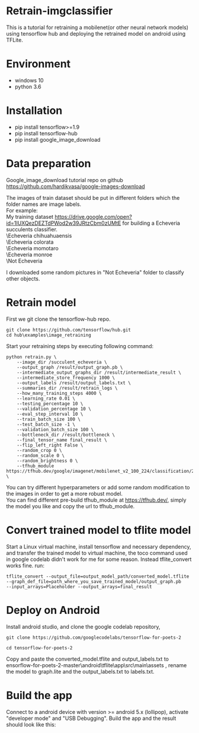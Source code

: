 # Retrain-imgclassifier
This is a tutorial for retraining a mobilenet(or other neural network models) using tensorflow hub and deploying the retrained model on android using TFLite.

# Environment
- windows 10
- python 3.6

# Installation
- pip install tensorflow>=1.9
- pip install tensorflow-hub
- pip install google_image_download

# Data preparation
Google_image_download tutorial repo on github <https://github.com/hardikvasa/google-images-download>

The images of train dataset should be put in different folders which the folder names are image labels. \
For example: \
My training dataset <https://drive.google.com/open?id=1IUXQezDEZTdPWod2w39JRtzCbm0zUMtE> for building a Echeveria succulents
classifier. \
\Echeveria chihuahuaensis \
\Echeveria colorata \
\Echeveria momotaro \
\Echeveria monroe \
\Not Echeveria

I downloaded some random pictures in "Not Echeveria" folder to classify other objects.

# Retrain model
First we git clone the tensorflow-hub repo.
```
git clone https://github.com/tensorflow/hub.git
cd hub\examples\image_retraining
```
Start your retraining steps by executing following command:
```
python retrain.py \
    --image_dir /succulent_echeveria \
    --output_graph /result/output_graph.pb \
    --intermediate_output_graphs_dir /result/intermediate_result \
    --intermediate_store_frequency 1000 \
    --output_labels /result/output_labels.txt \
    --summaries_dir /result/retrain_logs \
    --how_many_training_steps 4000 \
    --learning_rate 0.01 \
    --testing_percentage 10 \
    --validation_percentage 10 \
    --eval_step_interval 10 \
    --train_batch_size 100 \
    --test_batch_size -1 \
    --validation_batch_size 100 \
    --bottleneck_dir /result/bottleneck \
    --final_tensor_name final_result \
    --flip_left_right False \
    --random_crop 0 \
    --random_scale 0 \
    --random_brightness 0 \
    --tfhub_module https://tfhub.dev/google/imagenet/mobilenet_v2_100_224/classification/2 \
```
You can try different hyperparameters or add some random modification to the images in order to get a more robust model. \
You can find different pre-build tfhub_module at <https://tfhub.dev/>, simply the model you like and copy the url to tfhub_module.

# Convert trained model to tflite model
Start a Linux virtual machine, install tensorflow and necessary dependency, and transfer the trained model to virtual machine,
the toco command used in google codelab didn't work for me for some reason. Instead tflite_convert works fine.
run:
```
tflite_convert --output_file=output_model_path/converted_model.tflite 
--graph_def_file=path_where_you_save_trained_model/output_graph.pb 
--input_arrays=Placeholder --output_arrays=final_result 
```

# Deploy on Android
Install android studio, and clone the google codelab repository,

```
git clone https://github.com/googlecodelabs/tensorflow-for-poets-2

cd tensorflow-for-poets-2
```
Copy and paste the converted_model.tflite and output_labels.txt to 
ensorflow-for-poets-2-master\android\tflite\app\src\main\assets , 
rename the model to graph.lite and the output_labels.txt to labels.txt.

# Build the app
Connect to a android device with version >= android 5.x (lollipop), activate "developer mode" and "USB Debugging". 
Build the app and the result should look like this:


